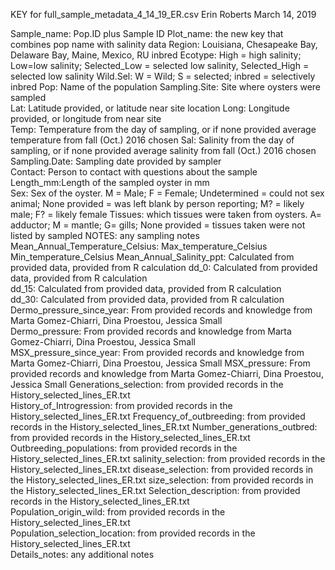 KEY for full_sample_metadata_4_14_19_ER.csv
Erin Roberts March 14, 2019

Sample_name: Pop.ID plus Sample ID 
Plot_name: the new key that combines pop name with salinity data
Region: Louisiana, Chesapeake Bay, Delaware Bay, Maine, Mexico, RU inbred
Ecotype: High = high salinity; Low=low salinity; Selected_Low = selected low salinity, Selected_High = selected low salinity
Wild.Sel: W = Wild; S = selected; inbred = selectively inbred
Pop: Name of the population
Sampling.Site: Site where oysters were sampled	
Lat: Latitude provided, or latitude near site location
Long: Longitude provided, or longitude from near site	
Temp: Temperature from the day of sampling, or if none provided average temperature from fall (Oct.) 2016 chosen
Sal: Salinity from the day of sampling, or if none provided average salinity from fall (Oct.) 2016 chosen
Sampling.Date: Sampling date provided by sampler	
Contact: Person to contact with questions about the sample
Length_mm:Length of the sampled oyster in mm	
Sex: Sex of the oyster. M = Male; F = Female; Undetermined = could not sex animal; None provided = was left blank by person reporting; M? = likely male; F? = likely female
Tissues: which tissues were taken from oysters. A= adductor; M = mantle; G= gills; None provided = tissues taken were not listed by sampled
NOTES: any sampling notes
Mean_Annual_Temperature_Celsius: 
Max_temperature_Celsius	Min_temperature_Celsius	
Mean_Annual_Salinity_ppt: Calculated from provided data, provided from R calculation
dd_0: Calculated from provided data, provided from R calculation	
dd_15: Calculated from provided data, provided from R calculation	
dd_30: Calculated from provided data, provided from R calculation	
Dermo_pressure_since_year: From provided records and knowledge from Marta Gomez-Chiarri, Dina Proestou, Jessica Small	
Dermo_pressure: From provided records and knowledge from Marta Gomez-Chiarri, Dina Proestou, Jessica Small	
MSX_pressure_since_year: From provided records and knowledge from Marta Gomez-Chiarri, Dina Proestou, Jessica Small
MSX_pressure: From provided records and knowledge from Marta Gomez-Chiarri, Dina Proestou, Jessica Small 
Generations_selection: from provided records in the History_selected_lines_ER.txt 	
History_of_Introgression: from provided records in the History_selected_lines_ER.txt 
Frequency_of_outbreeding: from provided records in the History_selected_lines_ER.txt 
Number_generations_outbred: from provided records in the History_selected_lines_ER.txt 
Outbreeding_populations: from provided records in the History_selected_lines_ER.txt 
salinity_selection: from provided records in the History_selected_lines_ER.txt 
disease_selection: from provided records in the History_selected_lines_ER.txt 
size_selection: from provided records in the History_selected_lines_ER.txt 
Selection_description: from provided records in the History_selected_lines_ER.txt 	
Population_origin_wild: from provided records in the History_selected_lines_ER.txt 	
Population_selection_location: from provided records in the History_selected_lines_ER.txt 	
Details_notes: any additional notes  
